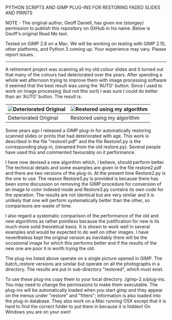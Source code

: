 PYTHON SCRIPTS AND GIMP PLUG-INS FOR RESTORING FADED SLIDES AND PRINTS

NOTE - The original author, Geoff Daniell, has given me (stongey) permission to publish
this repository on GitHub in his name. Below is Geoff's original Read Me text.

Tested on GIMP 2.8 on a Mac. We will be working on testing with GIMP 2.10, other platforms, and Python 3 coming up.
Your experience may vary. Please report issues. 

-----

A retirement project was scanning all my old colour slides and it turned out that many of the colours had deteriorated over the years. After spending a whole wet afternoon trying to improve them with image processing software it seemed that the best result was using the 'AUTO' button. Since I used to work on image processing (but not this sort) I was sure I could do better than an 'AUTO' button. The result is:


| ![Deteriorated Original](http://www.lionhouse.plus.com/original7.jpg) | ![Restored using my algorithm](http://www.lionhouse.plus.com/restored7.jpg) |
| :---         | :---         |
| Deteriorated Original | Restored using my algorithm |


Some years ago I released a GIMP plug-in for automatically restoring scanned 
slides or prints that had deteriorated with age.  This work is described in 
the file "restore1.pdf" and the file Restore1.py is the corresponding plug-in, 
(renamed from the old restore.py).  Several people have used this and commented favourably
on it performance.

I have now devised a new algorithm which, I believe, should perform 
better.  The technical details and some examples are given in the file 
restore2.pdf and there are two versions of the plug-in.  At the present time 
Restore2.py is the one to use.  The reason Restore3.py is provided is because
there has been some discussion on removing the GIMP procedure for 
conversion of an image to color indexed mode and Restore3.py contains its own
code for the operation.  The results are not identical but are very similar and
it is unlikely that one will perform systematically better than the other, so
comparisons are waste of time.

I also regard a systematic comparison of the performance of the old and new 
algorithms as rather pointless because the justification for new is its much 
more solid theoretical basis.  It is shown to work well in several examples and
would be expected to do well on other images.  I have nevertheless kept the 
original version as inevitably there will be the occasional image for which 
this performs better and if the results of the new one are poor it is worth 
trying the old. 

The plug-ins listed above operate on a single picture opened in GIMP. The 
batch_restore versions are similar but operate on all the photographs in a 
directory.  The results are put in sub-directory "restored", which must exist.

To use these plug-ins copy them to your local directory ./gimp-2.x/plug-ins.
You may need to change the permissions to make them executable.  The
plug-ins will be automatically loaded when you start gimp and they appear on 
the menus under "restore" and "filters"; information is also loaded into the
plug-in database.  They also work on a Mac running OSX except that it is
hard to find the correct folder to put them in because it is hidden!  On 
Windows you are on your own!

